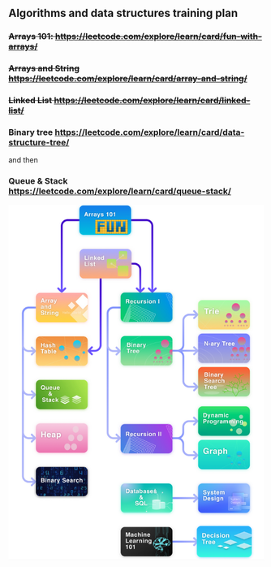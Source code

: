 ## Algorithms and data structures training plan

### ~~Arrays 101: https://leetcode.com/explore/learn/card/fun-with-arrays/~~
### ~~Arrays and String https://leetcode.com/explore/learn/card/array-and-string/~~
### ~~Linked List https://leetcode.com/explore/learn/card/linked-list/~~
### Binary tree https://leetcode.com/explore/learn/card/data-structure-tree/

and then

### Queue & Stack https://leetcode.com/explore/learn/card/queue-stack/

![plan](./static/plan.png)

